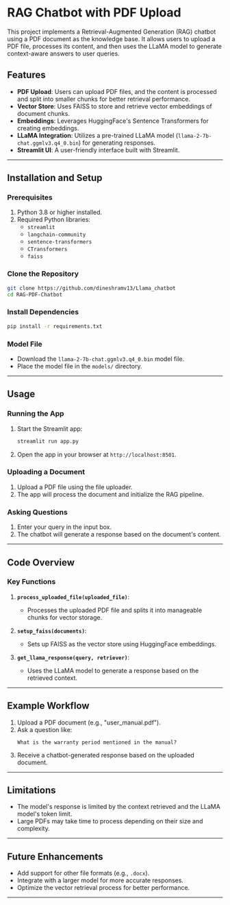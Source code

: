 
# RAG Chatbot with PDF Upload

This project implements a Retrieval-Augmented Generation (RAG) chatbot using a PDF document as the knowledge base. It allows users to upload a PDF file, processes its content, and then uses the LLaMA model to generate context-aware answers to user queries.

## Features
- **PDF Upload**: Users can upload PDF files, and the content is processed and split into smaller chunks for better retrieval performance.
- **Vector Store**: Uses FAISS to store and retrieve vector embeddings of document chunks.
- **Embeddings**: Leverages HuggingFace's Sentence Transformers for creating embeddings.
- **LLaMA Integration**: Utilizes a pre-trained LLaMA model (`llama-2-7b-chat.ggmlv3.q4_0.bin`) for generating responses.
- **Streamlit UI**: A user-friendly interface built with Streamlit.

---

## Installation and Setup

### Prerequisites
1. Python 3.8 or higher installed.
2. Required Python libraries:
   - `streamlit`
   - `langchain-community`
   - `sentence-transformers`
   - `CTransformers`
   - `faiss`

### Clone the Repository
```bash
git clone https://github.com/dineshramv13/Llama_chatbot
cd RAG-PDF-Chatbot
```

### Install Dependencies
```bash
pip install -r requirements.txt
```

### Model File
- Download the `llama-2-7b-chat.ggmlv3.q4_0.bin` model file.
- Place the model file in the `models/` directory.


---

## Usage

### Running the App
1. Start the Streamlit app:
   ```bash
   streamlit run app.py
   ```
2. Open the app in your browser at `http://localhost:8501`.

### Uploading a Document
1. Upload a PDF file using the file uploader.
2. The app will process the document and initialize the RAG pipeline.

### Asking Questions
1. Enter your query in the input box.
2. The chatbot will generate a response based on the document's content.

---

## Code Overview

### Key Functions
1. **`process_uploaded_file(uploaded_file)`**:
   - Processes the uploaded PDF file and splits it into manageable chunks for vector storage.

2. **`setup_faiss(documents)`**:
   - Sets up FAISS as the vector store using HuggingFace embeddings.

3. **`get_llama_response(query, retriever)`**:
   - Uses the LLaMA model to generate a response based on the retrieved context.

---

## Example Workflow
1. Upload a PDF document (e.g., "user_manual.pdf").
2. Ask a question like:
   ```
   What is the warranty period mentioned in the manual?
   ```
3. Receive a chatbot-generated response based on the uploaded document.

---

## Limitations
- The model's response is limited by the context retrieved and the LLaMA model's token limit.
- Large PDFs may take time to process depending on their size and complexity.

---

## Future Enhancements
- Add support for other file formats (e.g., `.docx`).
- Integrate with a larger model for more accurate responses.
- Optimize the vector retrieval process for better performance.

---

